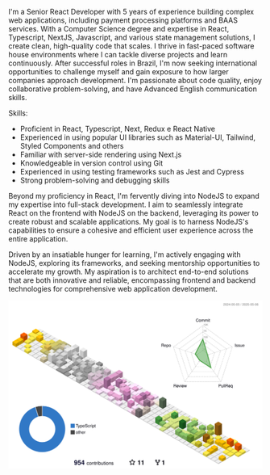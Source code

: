 I'm a Senior React Developer with 5 years of experience building complex web applications, including payment processing platforms and BAAS services. With a Computer Science degree and expertise in React, Typescript, NextJS, Javascript, and various state management solutions, I create clean, high-quality code that scales. I thrive in fast-paced software house environments where I can tackle diverse projects and learn continuously. After successful roles in Brazil, I'm now seeking international opportunities to challenge myself and gain exposure to how larger companies approach development. I'm passionate about code quality, enjoy collaborative problem-solving, and have Advanced English communication skills.

Skills:
<ul>
  <li>Proficient in React, Typescript, Next, Redux e React Native</li>
  <li>Experienced in using popular UI libraries such as Material-UI, Tailwind, Styled Components and others</li>
  <li>Familiar with server-side rendering using Next.js</li>
  <li>Knowledgeable in version control using Git</li>
  <li>Experienced in using testing frameworks such as Jest and Cypress</li>
  <li>Strong problem-solving and debugging skills</li>
</ul>

Beyond my proficiency in React, I'm fervently diving into NodeJS to expand my expertise into full-stack development. I aim to seamlessly integrate React on the frontend with NodeJS on the backend, leveraging its power to create robust and scalable applications. My goal is to harness NodeJS's capabilities to ensure a cohesive and efficient user experience across the entire application.

Driven by an insatiable hunger for learning, I'm actively engaging with NodeJS, exploring its frameworks, and seeking mentorship opportunities to accelerate my growth. My aspiration is to architect end-to-end solutions that are both innovative and reliable, encompassing frontend and backend technologies for comprehensive web application development.

![Status](https://github.com/leonardoprimieri/leonardoprimieri/blob/master/profile-3d-contrib/profile-south-season.svg)

